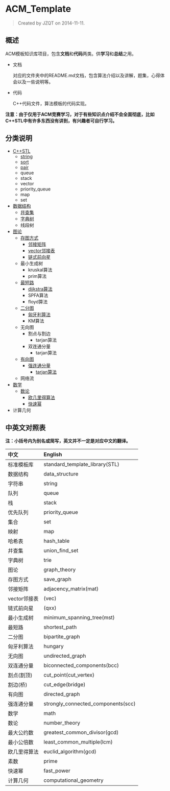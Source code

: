 # ACM_Template

> Created by JZQT on 2014-11-11.

## 概述
ACM模板知识库项目，包含**文档**和**代码**两类。供**学习**和**总结**之用。

* 文档

    对应的文件夹中的README.md文档，包含算法介绍以及讲解，题集，心得体会以及一些说明等。

* 代码

    C++代码文件，算法模板的代码实现。

**注意：由于仅用于ACM竞赛学习，对于有些知识点介绍不会全面彻底，比如C++STL中有许多东西没有讲到，有兴趣者可自行学习。**

## 分类说明

* [C++STL](https://coding.net/u/JZQT/p/ACM_Template/git/tree/master/C++STL "C++标准模板库")
    * [string](https://coding.net/u/JZQT/p/ACM_Template/git/tree/master/C++STL/string "字符串类")
    * [sort](https://coding.net/u/JZQT/p/ACM_Template/git/tree/master/C++STL/sort "快速排序算法")
    * [pair](https://coding.net/u/JZQT/p/ACM_Template/git/tree/master/C++STL/pair "对组")
    * queue
    * stack
    * vector
    * priority_queue
    * map
    * set
* [数据结构](https://coding.net/u/JZQT/p/ACM_Template/git/tree/master/data_structure "data_structure")
    * [幷查集](https://coding.net/u/JZQT/p/ACM_Template/git/tree/master/data_structure/union_find_set "union_find_set")
    * [字典树](https://coding.net/u/JZQT/p/ACM_Template/git/tree/master/data_structure/trie "trie")
    * 线段树
* [图论](https://coding.net/u/JZQT/p/ACM_Template/git/tree/master/graph_theory "graph_theory")
    * [存图方式](https://coding.net/u/JZQT/p/ACM_Template/git/tree/master/graph_theory/save_graph "save_graph")
        * [邻接矩阵](https://coding.net/u/JZQT/p/ACM_Template/git/tree/master/graph_theory/save_graph/mat "adjacency_matrix(mat)")
        * [vector邻接表](https://coding.net/u/JZQT/p/ACM_Template/git/tree/master/graph_theory/save_graph/vec "vector(vec)")
        * [链式前向星](https://coding.net/u/JZQT/p/ACM_Template/git/tree/master/graph_theory/save_graph/qxx "(qxx)")
    * 最小生成树
        * kruskal算法
        * prim算法
    * [最短路](https://coding.net/u/JZQT/p/ACM_Template/git/tree/master/graph_theory/shortest_path "shortest_path")
        * [dijkstra算法](https://coding.net/u/JZQT/p/ACM_Template/git/tree/master/graph_theory/shortest_path/dijkstra "dijkstra")
        * SPFA算法
        * floyd算法
    * [二分图](https://coding.net/u/JZQT/p/ACM_Template/git/tree/master/graph_theory/bipartite_graph "bipartite_graph")
        * [匈牙利算法](https://coding.net/u/JZQT/p/ACM_Template/git/tree/master/graph_theory/bipartite_graph/hungary "hungary")
        * KM算法
    * 无向图
        * 割点与割边
            * tarjan算法
        * 双连通分量
            * tarjan算法
    * [有向图](https://coding.net/u/JZQT/p/ACM_Template/git/tree/master/graph_theory/directed_graph "directed_graph")
        * [强连通分量](https://coding.net/u/JZQT/p/ACM_Template/git/tree/master/graph_theory/directed_graph/strongly_connected_components "strongly_connected_components")
            * [tarjan算法](https://coding.net/u/JZQT/p/ACM_Template/git/tree/master/graph_theory/directed_graph/strongly_connected_components/tarjan "tarjan")
    * 网络流
* [数学](https://coding.net/u/JZQT/p/ACM_Template/git/tree/master/math "math")
    * [数论](https://coding.net/u/JZQT/p/ACM_Template/git/tree/master/math/number_theory "number_theory")
        * [欧几里得算法](https://coding.net/u/JZQT/p/ACM_Template/git/tree/master/math/number_theory/gcd_lcm "euclid_algorithm")
        * [快速幂](https://coding.net/u/JZQT/p/ACM_Template/git/tree/master/math/number_theory/fast_power "fast_power")
* 计算几何

## 中英文对照表

**注：小括号内为别名或简写，英文并不一定是对应中文的翻译。**

|中文             |English                              |
|:----------------|:------------------------------------|
|标准模板库       |standard_template_library(STL)       |
|数据结构         |data_structure                       |
|字符串           |string                               |
|队列             |queue                                |
|栈               |stack                                |
|优先队列         |priority_queue                       |
|集合             |set                                  |
|映射             |map                                  |
|哈希表           |hash_table                           |
|幷查集           |union_find_set                       |
|字典树           |trie                                 |
|图论             |graph_theory                         |
|存图方式         |save_graph                           |
|邻接矩阵         |adjacency_matrix(mat)                |
|vector邻接表     |(vec)                                |
|链式前向星       |(qxx)                                |
|最小生成树       |minimum_spanning_tree(mst)           |
|最短路           |shortest_path                        |
|二分图           |bipartite_graph                      |
|匈牙利算法       |hungary                              |
|无向图           |undirected_graph                     |
|双连通分量       |biconnected_components(bcc)          |
|割点(割顶)       |cut_point(cut_vertex)                |
|割边(桥)         |cut_edge(bridge)                     |
|有向图           |directed_graph                       |
|强连通分量       |strongly_connected_components(scc)   |
|数学             |math                                 |
|数论             |number_theory                        |
|最大公约数       |greatest_common_divisor(gcd)         |
|最小公倍数       |least_common_multiple(lcm)           |
|欧几里得算法     |euclid_algorithm(gcd)                |
|素数             |prime                                |
|快速幂           |fast_power                           |
|计算几何         |computational_geometry               |
